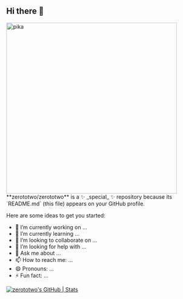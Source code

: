## Hi there 👋

<img src="https://github.com/zerototwo/zerototwo/blob/master/pika_sleep.gif" alt="pika" width="450px" />
**zerototwo/zerototwo** is a ✨ _special_ ✨ repository because its `README.md` (this file) appears on your GitHub profile.

Here are some ideas to get you started:

- 🔭 I’m currently working on ...
- 🌱 I’m currently learning ...
- 👯 I’m looking to collaborate on ...
- 🤔 I’m looking for help with ...
- 💬 Ask me about ...
- 📫 How to reach me: ...
- 😄 Pronouns: ...
- ⚡ Fun fact: ...


[![zerototwo's GitHub | Stats](https://stats.quine.sh/zerototwo/github?theme=dark)](https://quine.sh?utm_source=widgets&utm_campaign=zerototwo)
